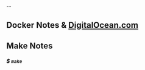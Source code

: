 --
## Docker Notes & [DigitalOcean.com](https://m.do.co/c/ae5c7d05da91)

## Make Notes


##### $ <code>make</code>
